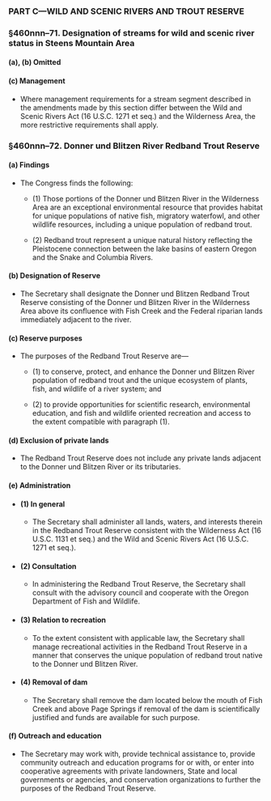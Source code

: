 ### PART C—WILD AND SCENIC RIVERS AND TROUT RESERVE

### §460nnn–71. Designation of streams for wild and scenic river status in Steens Mountain Area
#### (a), (b) Omitted
#### (c) Management
* Where management requirements for a stream segment described in the amendments made by this section differ between the Wild and Scenic Rivers Act (16 U.S.C. 1271 et seq.) and the Wilderness Area, the more restrictive requirements shall apply.

### §460nnn–72. Donner und Blitzen River Redband Trout Reserve
#### (a) Findings
* The Congress finds the following:

  * (1) Those portions of the Donner und Blitzen River in the Wilderness Area are an exceptional environmental resource that provides habitat for unique populations of native fish, migratory waterfowl, and other wildlife resources, including a unique population of redband trout.

  * (2) Redband trout represent a unique natural history reflecting the Pleistocene connection between the lake basins of eastern Oregon and the Snake and Columbia Rivers.

#### (b) Designation of Reserve
* The Secretary shall designate the Donner und Blitzen Redband Trout Reserve consisting of the Donner und Blitzen River in the Wilderness Area above its confluence with Fish Creek and the Federal riparian lands immediately adjacent to the river.

#### (c) Reserve purposes
* The purposes of the Redband Trout Reserve are—

  * (1) to conserve, protect, and enhance the Donner und Blitzen River population of redband trout and the unique ecosystem of plants, fish, and wildlife of a river system; and

  * (2) to provide opportunities for scientific research, environmental education, and fish and wildlife oriented recreation and access to the extent compatible with paragraph (1).

#### (d) Exclusion of private lands
* The Redband Trout Reserve does not include any private lands adjacent to the Donner und Blitzen River or its tributaries.

#### (e) Administration
* #### (1) In general
  * The Secretary shall administer all lands, waters, and interests therein in the Redband Trout Reserve consistent with the Wilderness Act (16 U.S.C. 1131 et seq.) and the Wild and Scenic Rivers Act (16 U.S.C. 1271 et seq.).

* #### (2) Consultation
  * In administering the Redband Trout Reserve, the Secretary shall consult with the advisory council and cooperate with the Oregon Department of Fish and Wildlife.

* #### (3) Relation to recreation
  * To the extent consistent with applicable law, the Secretary shall manage recreational activities in the Redband Trout Reserve in a manner that conserves the unique population of redband trout native to the Donner und Blitzen River.

* #### (4) Removal of dam
  * The Secretary shall remove the dam located below the mouth of Fish Creek and above Page Springs if removal of the dam is scientifically justified and funds are available for such purpose.

#### (f) Outreach and education
* The Secretary may work with, provide technical assistance to, provide community outreach and education programs for or with, or enter into cooperative agreements with private landowners, State and local governments or agencies, and conservation organizations to further the purposes of the Redband Trout Reserve.